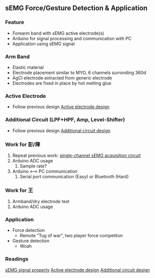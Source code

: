 ## sEMG Force/Gesture Detection & Application

### Feature
* Forearm band with sEMG active electrode(s)
* Arduino for signal processing and communication with PC
* Application using sEMG signal

### Arm Band
* Elastic material
* Electrode placement similar to MYO, 6 channels surronding 360d
* AgCl electrode extracted from generic electrode
* Electrodes are fixed in place by hot melting glue

### Active Electrode
* Follow previous design
[Active electrode design](https://docs.google.com/presentation/d/1o4o_Otk5q0jGyL7rctB4WYEOh_Rm1VMepdIzW7R5j3A/edit?usp=sharing)

### Additional Circuit (LPF+HPF, Amp, Level-Shifter)
* Follow previous design
[Additional circuit design](https://docs.google.com/presentation/d/1GJvZu7B9UVg2i4G1NfTHZUsHolxvhOIAVFU5KP-jUp8/edit?usp=sharing)
 
### Work for 彭/陳
 1. Repeat previous work: [single-channel sEMG acquisition circuit](https://docs.google.com/presentation/d/11IYvfBDf9Gm5g4vkAGl6tNFws104Yh6MHr-Pdmbg2KI/edit?usp=sharing)
 2. Arduino ADC usage
    1. Sample rate?    
 2. Arduino <--> PC communication
    1. Serial port communication (Easy) or Bluetooth (Hard)
 
### Work for 王
1. Armband/dry electrode test
2. Arduino ADC usage

### Application
* Force detection
    - Remote "Tug of war", two player force competiton
* Gesture detection
    - Woah

### Readings 
[sEMG signal property](https://docs.google.com/presentation/d/1j7N44gfdRZYDZp8JlrIv_mfGXxhfv925Nk_ETe5trDQ/edit?usp=sharing)
[Active electrode design](https://docs.google.com/presentation/d/1o4o_Otk5q0jGyL7rctB4WYEOh_Rm1VMepdIzW7R5j3A/edit?usp=sharing)
[Additional circuit design](https://docs.google.com/presentation/d/1GJvZu7B9UVg2i4G1NfTHZUsHolxvhOIAVFU5KP-jUp8/edit?usp=sharing)

